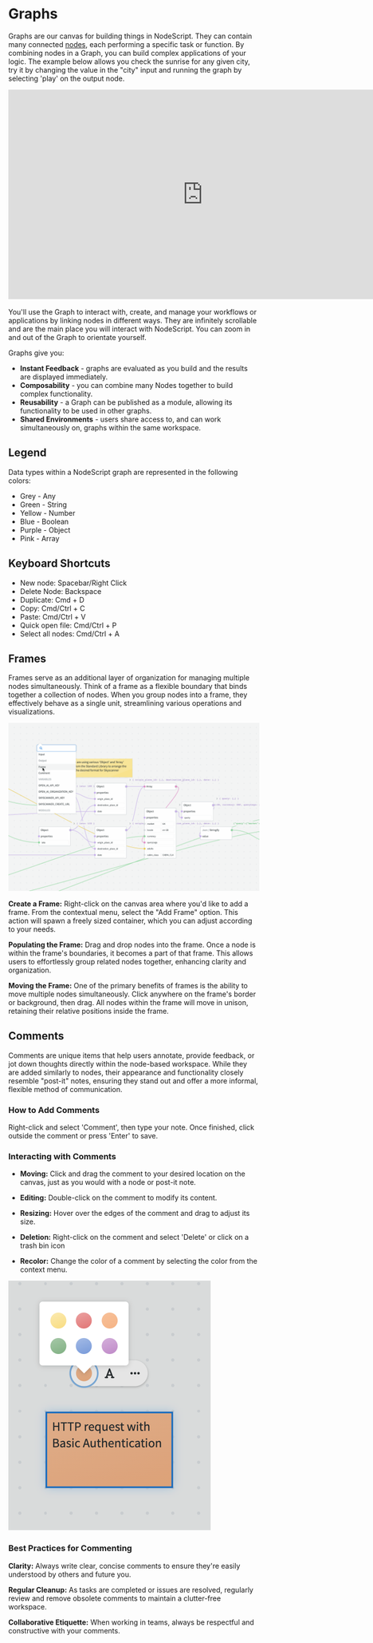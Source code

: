 # Graphs

Graphs are our canvas for building things in NodeScript. They can contain many connected [nodes](./nodes.md), each performing a specific task or function. By combining nodes in a Graph, you can build complex applications of your logic. The example below allows you check the sunrise for any given city, try it by changing the value in the "city" input and running the graph by selecting 'play' on the output node.

<iframe width="780" height="420" src="https://embed.nodescript.dev/?graphId=1XHkchnfIBzbNqHn&theme=auto&zoom=0.5" title="Sunrise Set" frameborder="0" allowfullscreen></iframe>

You'll use the Graph to interact with, create, and manage your workflows or applications by linking nodes in different ways. They are infinitely scrollable and are the main place you will interact with NodeScript. You can zoom in and out of the Graph to orientate yourself.

Graphs give you:

 - **Instant Feedback** - graphs are evaluated as you build and the results are displayed immediately.
 - **Composability** - you can combine many Nodes together to build complex functionality.
 - **Reusability** - a Graph can be published as a module, allowing its functionality to be used in other graphs.
 - **Shared Environments** - users share access to, and can work simultaneously on, graphs within the same workspace. 
 
 ## Legend

 Data types within a NodeScript graph are represented in the following colors:

 * Grey - Any
 * Green - String
 * Yellow - Number
 * Blue - Boolean
 * Purple - Object 
 * Pink - Array

  ## Keyboard Shortcuts

 * New node: Spacebar/Right Click
 * Delete Node: Backspace
 * Duplicate: Cmd + D
 * Copy: Cmd/Ctrl + C
 * Paste: Cmd/Ctrl + V
 * Quick open file: Cmd/Ctrl + P
 * Select all nodes: Cmd/Ctrl + A
 
 <!--
 * Run graph: CMD+Enter
 * Hide results: CMD+E 
 * Open Input: I
 * Open output: O
 * Open workspace Libraries : W
 * Cmd + F: Searching existing nodes on the canvas
 -->

## Frames
Frames serve as an additional layer of organization for managing multiple nodes simultaneously. Think of a frame as a flexible boundary that binds together a collection of nodes. When you group nodes into a frame, they effectively behave as a single unit, streamlining various operations and visualizations.

![Frames](./images/nodes/frame.gif)

**Create a Frame:** Right-click on the canvas area where you'd like to add a frame. From the contextual menu, select the "Add Frame" option. This action will spawn a freely sized container, which you can adjust according to your needs.

**Populating the Frame:** Drag and drop nodes into the frame. Once a node is within the frame's boundaries, it becomes a part of that frame. This allows users to effortlessly group related nodes together, enhancing clarity and organization.

**Moving the Frame:** One of the primary benefits of frames is the ability to move multiple nodes simultaneously. Click anywhere on the frame's border or background, then drag. All nodes within the frame will move in unison, retaining their relative positions inside the frame.

## Comments

Comments are unique items that help users annotate, provide feedback, or jot down thoughts directly within the node-based workspace. While they are added similarly to nodes, their appearance and functionality closely resemble "post-it" notes, ensuring they stand out and offer a more informal, flexible method of communication.

### How to Add Comments
Right-click and select 'Comment', then type your note. Once finished, click outside the comment or press 'Enter' to save.

### Interacting with Comments

* **Moving:** Click and drag the comment to your desired location on the canvas, just as you would with a node or post-it note.

* **Editing:** Double-click on the comment to modify its content.

* **Resizing:** Hover over the edges of the comment and drag to adjust its size.

* **Deletion:** Right-click on the comment and select 'Delete' or click on a trash bin icon

* **Recolor:** Change the color of a comment by selecting the color from the context menu.

![comment](./images/graphs/comment.png)

### Best Practices for Commenting
**Clarity:** Always write clear, concise comments to ensure they're easily understood by others and future you.

**Regular Cleanup:** As tasks are completed or issues are resolved, regularly review and remove obsolete comments to maintain a clutter-free workspace.

**Collaborative Etiquette:** When working in teams, always be respectful and constructive with your comments.